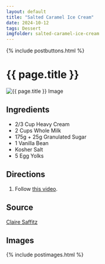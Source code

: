 ```yaml
---
layout: default
title: "Salted Caramel Ice Cream"
date: 2024-10-12
tags: Dessert
imgfolder: salted-caramel-ice-cream
---
```


{% include postbuttons.html %}
  
# {{ page.title }}  

<img class="recipe-img" src="{{ site.baseurl }}/assets/img/{{ page.imgfolder }}/1.jpg" alt="{{ page.title }} Image">

## Ingredients

- 2/3 Cup Heavy Cream
- 2 Cups Whole Milk
- 175g + 25g Granulated Sugar
- 1 Vanilla Bean
- Kosher Salt
- 5 Egg Yolks

## Directions

1. Follow [this video](https://www.youtube.com/watch?v=mgdQ1CPASKE&t=930s).

## Source

[Claire Saffitz](https://www.youtube.com/watch?v=mgdQ1CPASKE&t=930s)

## Images

{% include postimages.html %}